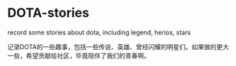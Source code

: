 # DOTA-stories
record some stories about dota, including legend, herios, stars

记录DOTA的一些趣事，包括一些传说、英雄、曾经闪耀的明星们。如果做的更大一些，希望贡献给社区，毕竟陪伴了我们的青春啊。